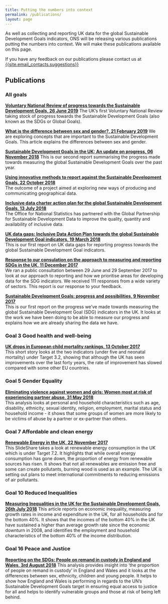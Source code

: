 ```yaml
---
title: Putting the numbers into context
permalink: /publications/
layout: page
---
```

As well as collecting and reporting UK data for the global Sustainable Development Goals indicators, ONS will be releasing various publications putting the numbers into context. We will make these publications available on this page.

If you have any feedback on our publications please contact us at <a href="mailto:{{site.email_contacts.suggestions}}">{{site.email_contacts.suggestions}}</a>

## Publications

### All goals
**[Voluntary National Review of progress towards the Sustainable Development Goals, 26 June 2019](https://www.gov.uk/government/publications/uks-voluntary-national-review-of-the-sustainable-development-goals)**
The UK’s first Voluntary National Review taking stock of progress towards the Sustainable Development Goals (also known as the SDGs or Global Goals).


**[What is the difference between sex and gender?, 21 February 2019](https://www.ons.gov.uk/economy/environmentalaccounts/articles/whatisthedifferencebetweensexandgender/2019-02-21)**
We are exploring concepts that are important to the Sustainable Development Goals. This article explains the differences between sex and gender.

**[Sustainable Development Goals in the UK: An update on progress, 06 November 2018](https://www.ons.gov.uk/economy/environmentalaccounts/articles/sustainabledevelopmentgoalstakingstockprogressandpossibilities/november2018)**
This is our second report summarising the progress made towards measuring the global Sustainable Development Goals over the past year.

**[Using innovative methods to report against the Sustainable Development Goals, 22 October 2018](https://www.ons.gov.uk/economy/environmentalaccounts/articles/usinginnovativemethodstoreportagainstthesustainabledevelopmentgoals/2018-10-22)**  
The outcome of a project aimed at exploring new ways of producing and communicating geographical data.

**[Inclusive data charter action plan for the global Sustainable Development Goals, 13 July 2018](https://www.ons.gov.uk/economy/environmentalaccounts/methodologies/inclusivedatacharteractionplanfortheglobalsustainabledevelopmentgoals)**  
The Office for National Statistics has partnered with the Global Partnership for Sustainable Development Data to improve the quality, quantity and availability of inclusive data.

**[UK data gaps: Inclusive Data Action Plan towards the global Sustainable Development Goal indicators, 19 March 2018](https://www.ons.gov.uk/economy/environmentalaccounts/articles/ukdatagapsinclusivedataactionplantowardstheglobalsustainabledevelopmentgoalindicators/2018-03-19)**  
This is our first report on UK data gaps for reporting progress towards the global Sustainable Development Goal indicators.

**[Response to our consulation on the approach to measuring and reporting SDGs in the UK, 11 December 2017](https://consultations.ons.gov.uk/sustainable-development-goals/ons-approach-to-measuring-reporting-sdgs-in-the-uk/)**  
We ran a public consultation between 29 June and 29 September 2017 to look at our approach to reporting and how we prioritise areas for developing data for the SDG indicators. We received 111 responses from a wide variety of sectors. This report is our response to your feedback.

**[Sustainable Development Goals: progress and possibilities, 9 November 2017](https://www.ons.gov.uk/economy/environmentalaccounts/articles/sustainabledevelopmentgoalstakingstockprogressandpossibilities/november2017)**  
This is our first report on the progress we’ve made towards measuring the global Sustainable Development Goal (SDG) indicators in the UK. It looks at the work we have been doing to be able to measure our progress and explains how we are already sharing the data we have.

### Goal 3 Good health and well-being

**[UK drops in European child mortality rankings, 13 October 2017](https://visual.ons.gov.uk/uk-drops-in-european-child-mortality-rankings/)**  
This short story looks at the two indicators (under five and neonatal mortality) under Target 3.2, showing that although the UK has seen improvements over the last forty years, the rate of improvement has slowed compared with some other EU countries.

### Goal 5 Gender Equality

**[Eliminating violence against women and girls: Women most at risk of experiencing partner abuse, 31 May 2018](https://www.ons.gov.uk/releases/sustainabledevelopmentgoalsandachievingequalitywhichwomenarethemostvulnerableandatriskofexperiencingdomesticabusebyapartner)**  
This analysis looks at personal and household characteristics such as age, disability, ethnicity, sexual identity, religion, employment, marital status and household income - it shows that some groups of women are more likely to be victims of abuse by a partner or ex-partner than others. 

### Goal 7 Affordable and clean energy

**[Renewable Energy in the UK, 22 November 2017](https://www.slideshare.net/statisticsONS/renewable-energy-in-the-uk)**  
This SlideShare takes a look at renewable energy consumption in the UK which is under Target 7.2. It highlights that while overall energy consumption has gone down, the proportion of energy from renewable sources has risen. It shows that not all renewables are emission free and some can create pollutants, burning wood is used as an example. The UK is setting out plans to meet international commitments to reducing emissions of air pollutants. 

### Goal 10 Reduced Inequalities 

**[Measuring Inequalities in the UK for the Sustainable Development Goals, 26th July 2018](https://www.ons.gov.uk/economy/nationalaccounts/uksectoraccounts/compendium/economicreview/july2018/measuringinequalitiesintheukforthesustainabledevelopmentgoals)**
This article reports on economic inequality, measuring growth rates in income and expenditure in the UK, for all households and for the bottom 40%. It shows that the incomes of the bottom 40% in the UK have sustained a higher than average growth rate since the economic downturn in 2008, and identifies the employment and household characteristics of the bottom 40% of the income distribution.

### Goal 16 Peace and Justice 

**[Reporting on the SDGs: People on remand in custody in England and Wales, 3rd August 2018](https://www.ons.gov.uk/peoplepopulationandcommunity/crimeandjustice/articles/reportingonthesustainabledevelopmentgoalspeopleonremandincustodyinenglandandwales/2018-08-03)**
This analysis provides insight into ‘the proportion of people on remand in custody’ in England and Wales and it looks at the differences between sex, ethnicity, children and young people. It helps to show how England and Wales is performing in regards to the UN’s Sustainable Development Goals target in ensuring equal access to justice for all and helps to identify vulnerable groups and those at risk of being left behind. 

